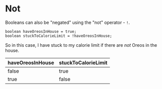 # Not

Booleans can also be "negated" using the "not" operator - `!`.

```java,no_run
boolean haveOreosInHouse = true;
boolean stuckToCalorieLimit = !haveOreosInHouse;
```

So in this case, I have stuck to my calorie limit if there are _not_ Oreos in the house.

| haveOreosInHouse | stuckToCalorieLimit |
| ---------------- | ------------------- |
| false            | true                |
| true             | false               |
